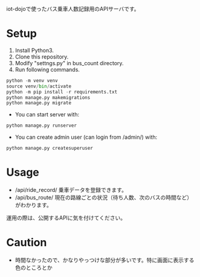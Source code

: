 iot-dojoで使ったバス乗車人数記録用のAPIサーバです。

# Setup
1. Install Python3.
1. Clone this repository.
1. Modify "settngs.py" in bus_count directory.
1. Run following commands.
```python
python -m venv venv
source venv/bin/activate
python -m pip install -r requirements.txt
python manage.py makemigrations
python manage.py migrate
```

- You can start server with:
```python
python manage.py runserver
```
- You can create admin user (can login from /admin/) with:
```python
python manage.py createsuperuser
```

# Usage
- /api/ride_record/
乗車データを登録できます。
- /api/bus_route/
現在の路線ごとの状況（待ち人数、次のバスの時間など）がわかります。

運用の際は、公開するAPIに気を付けてください。

# Caution
- 時間なかったので、かなりやっつけな部分が多いです。特に画面に表示する色のところとか
